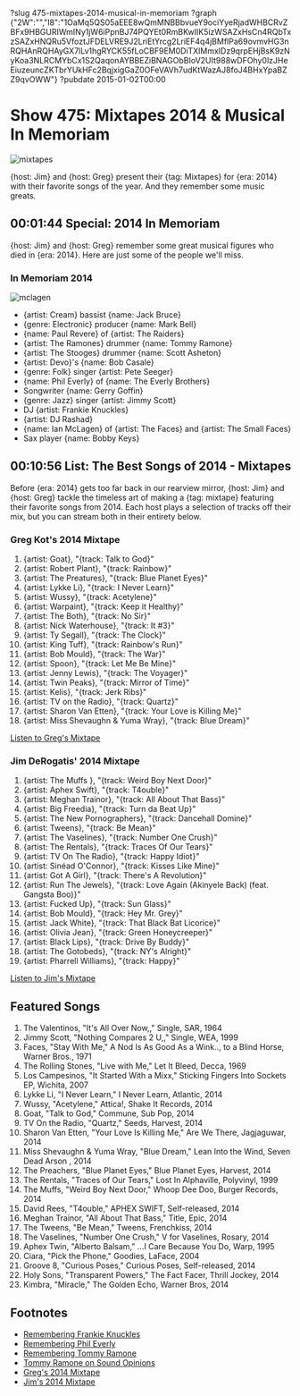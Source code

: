 ?slug 475-mixtapes-2014-musical-in-memoriam
?graph {"2W":"","I8":"1OaMq5QS05aEEE8wQmMNBBbvueY9ociYyeRjadWHBCRvZBFx9HBGURIWmINy1jW6iPpnBJ74PQYEt0RmBKwIIK5izWSAZxHsCn4RQbTxzSAZxHNQRu5VfoztJFDELVRE9J2LriEtYrcg2LriEF4q4jBMflPa69ovmvHG3nRQHAnRQHAyGX7lLv1hgRYCK55fLoCBF9EM0DiTXlMmxIDz9qrpEHjBsK9zNyKoa3NLRCMYbCx1S2QaqonAYBBEZiBNAGObBIoV2UIt988wDFOhy0lzJHeEiuzeuncZKTbrYUkHFc2BqjxigGaZ0OFeVAVh7udKtWazAJ8foJ4BHxYpaBZZ9qvOWW"}
?pubdate 2015-01-02T00:00

# Show 475: Mixtapes 2014 & Musical In Memoriam

![mixtapes](https://static.soundopinions.org/images/2015/mixtapes_web.jpg)

{host: Jim} and {host: Greg} present their {tag: Mixtapes} for {era: 2014} with their favorite songs of the year. And they remember some music greats.


## 00:01:44 Special: 2014 In Memoriam
{host: Jim} and {host: Greg} remember some great musical figures who died in {era: 2014}. Here are just some of the people we'll miss.

### In Memoriam 2014
![mclagen](https://static.soundopinions.org/assets/475/2W0.jpg)

- {artist: Cream} bassist {name: Jack Bruce}
- {genre: Electronic} producer {name: Mark Bell}
- {name: Paul Revere} of {artist: The Raiders}
- {artist: The Ramones} drummer {name: Tommy Ramone}
- {artist: The Stooges} drummer {name: Scott Asheton}
- {artist: Devo}'s {name: Bob Casale}
- {genre: Folk} singer {artist: Pete Seeger}
- {name: Phil Everly} of {name: The Everly Brothers}
- Songwriter {name: Gerry Goffin}
- {genre: Jazz} singer {artist: Jimmy Scott}
- DJ {artist: Frankie Knuckles} 
- {artist: DJ Rashad}
- {name: Ian McLagen} of {artist: The Faces} and {artist: The Small Faces}
- Sax player {name: Bobby Keys}


## 00:10:56 List: The Best Songs of 2014 - Mixtapes

Before {era: 2014} gets too far back in our rearview mirror, {host: Jim} and {host: Greg} tackle the timeless art of making a {tag: mixtape} featuring their favorite songs from 2014. Each host plays a selection of tracks off their mix, but you can stream both in their entirety below.

### Greg Kot's 2014 Mixtape

1. {artist: Goat}, "{track: Talk to God}"
2. {artist: Robert Plant}, "{track: Rainbow}"
3. {artist: The Preatures}, "{track: Blue Planet Eyes}"
4. {artist: Lykke Li}, "{track: I Never Learn}"
5. {artist: Wussy}, "{track: Acetylene}"
6. {artist: Warpaint}, "{track: Keep it Healthy}"
7. {artist: The Both}, "{track: No Sir}"
8. {artist: Nick Waterhouse}, "{track: It #3}"
9. {artist: Ty Segall}, "{track: The Clock}"
10. {artist: King Tuff}, "{track: Rainbow's Run}"
11. {artist: Bob Mould}, "{track: The War}"
12. {artist: Spoon}, "{track: Let Me Be Mine}"
13. {artist: Jenny Lewis}, "{track: The Voyager}"
14. {artist: Twin Peaks}, "{track: Mirror of Time}"
15. {artist: Kelis}, "{track: Jerk Ribs}"
16. {artist: TV on the Radio}, "{track: Quartz}"
17. {artist: Sharon Van Etten}, "{track: Your Love is Killing Me}"
18. {artist: Miss Shevaughn & Yuma Wray}, "{track: Blue Dream}"

[Listen to Greg's Mixtape](https://soundcloud.com/soundopinions/gregs-mixtape-for-2014)

### Jim DeRogatis' 2014 Mixtape

1. {artist: The Muffs }, "{track: Weird Boy Next Door}"
2. {artist: Aphex Swift}, "{track: T4ouble}"
3. {artist: Meghan Trainor}, "{track: All About That Bass}"
4. {artist: Big Freedia}, "{track: Turn da Beat Up}"
5. {artist: The New Pornographers}, "{track: Dancehall Domine}"
6. {artist: Tweens}, "{track: Be Mean}"
7. {artist: The Vaselines}, "{track: Number One Crush}"
8. {artist: The Rentals}, "{track: Traces Of Our Tears}"
9. {artist: TV On The Radio}, "{track: Happy Idiot}"
10. {artist: Sinéad O'Connor}, "{track: Kisses Like Mine}"
11. {artist: Got A Girl}, "{track: There's A Revolution}"
12. {artist: Run The Jewels}, "{track: Love Again (Akinyele Back) (feat. Gangsta Boo)}"
13. {artist: Fucked Up}, "{track: Sun Glass}"
14. {artist: Bob Mould}, "{track: Hey Mr. Grey}"
15. {artist: Jack White}, "{track: That Black Bat Licorice}"
16. {artist: Olivia Jean}, "{track: Green Honeycreeper}"
17. {artist: Black Lips}, "{track: Drive By Buddy}"
18. {artist: The Gotobeds}, "{track: NY's Alright}"
19. {artist: Pharrell Williams}, "{track: Happy}"

[Listen to Jim's Mixtape](https://soundcloud.com/soundopinions/jims-mixtape-for-2014)

## Featured Songs
1. The Valentinos, "It's All Over Now,," Single, SAR, 1964
1. Jimmy Scott, "Nothing Compares 2 U,," Single, WEA, 1999 
1. Faces, "Stay With Me," A Nod Is As Good As a Wink.., to a Blind Horse, Warner Bros., 1971
1. The Rolling Stones, "Live with Me," Let It Bleed, Decca, 1969
1. Los Campesinos, "It Started With a Mixx," Sticking Fingers Into Sockets EP, Wichita, 2007 
1. Lykke Li, "I Never Learn," I Never Learn, Atlantic, 2014 
1. Wussy, "Acetylene," Attica!, Shake It Records, 2014
1. Goat, "Talk to God," Commune, Sub Pop, 2014 
1. TV On the Radio, "Quartz," Seeds, Harvest, 2014
1. Sharon Van Etten, "Your Love Is Killing Me," Are We There, Jagjaguwar, 2014
1. Miss Shevaughn & Yuma Wray, "Blue Dream," Lean Into the Wind, Seven Dead Arson , 2014
1. The Preachers, "Blue Planet Eyes," Blue Planet Eyes, Harvest, 2014
1. The Rentals, "Traces of Our Tears," Lost In Alphaville, Polyvinyl, 1999
1. The Muffs, "Weird Boy Next Door," Whoop Dee Doo, Burger Records, 2014
1. David Rees, "T4ouble," APHEX SWIFT, Self-released, 2014
1. Meghan Trainor, "All About That Bass," Title, Epic, 2014
1. The Tweens, "Be Mean," Tweens, Frenchkiss, 2014
1. The Vaselines, "Number One Crush," V for Vaselines, Rosary, 2014 
1. Aphex Twin, "Alberto Balsam," ...I Care Because You Do, Warp, 1995
1. Ciara, "Pick the Phone," Goodies, LaFace, 2004 
1. Groove 8, "Curious Poses," Curious Poses, Self-released, 2014
1. Holy Sons, "Transparent Powers," The Fact Facer, Thrill Jockey, 2014 
1. Kimbra, "Miracle," The Golden Echo, Warner Bros, 2014


## Footnotes
- [Remembering Frankie Knuckles](http://articles.chicagotribune.com/2014-04-01/entertainment/chi-frankie-knuckles-obit-20140331_1_frankie-knuckles-frederick-dunson-house-music)
- [Remembering Phil Everly](http://articles.chicagotribune.com/2014-01-04/entertainment/chi-phil-everly-farewell-20140104_1_phil-everlys-beatles)
- [Remembering Tommy Ramone](http://articles.chicagotribune.com/2014-07-12/entertainment/chi-tommy-ramone-obit-20140712_1_the-ramones-rock-band-new-york-dolls/2)
- [Tommy Ramone on Sound Opinions](http://www.soundopinions.org/show/453)
- [Greg's 2014 Mixtape](https://soundcloud.com/soundopinions/gregs-mixtape-for-2014)
- [Jim's 2014 Mixtape](https://soundcloud.com/soundopinions/jims-mixtape-for-2014)
